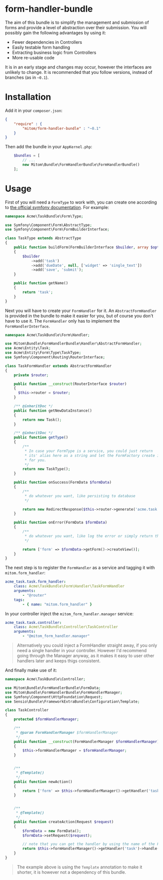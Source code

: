 form-handler-bundle
===================

The aim of this bundle is to simplify the management and submission of forms and provide a level of abstraction over their submission.
You will possibly gain the following advantages by using it:
 * Fewer dependencies in Controllers
 * Easily testable form handling
 * Extracting business logic from Controllers
 * More re-usable code

It is in an early stage and changes may occur, however the interfaces are unlikely to change. It is recommended that you follow versions, instead of branches (as in `~0.1`).

# Installation

Add it in your `composer.json`:
```json
{
    "require" : {
        "mitom/form-handler-bundle" : "~0.1"
    }
}
```

Then add the bundle in your `AppKernel.php`:
```php
    $bundles = [
        // ...
        new Mitom\Bundle\FormHandlerBundle\FormHandlerBundle()
    ];
```

# Usage

First of you will need a `FormType` to work with, you can create one according to [the official symfony documentation](http://symfony.com/doc/current/book/forms.html#creating-form-classes). For example:
```php
namespace Acme\TaskBundle\Form\Type;

use Symfony\Component\Form\AbstractType;
use Symfony\Component\Form\FormBuilderInterface;

class TaskType extends AbstractType
{
    public function buildForm(FormBuilderInterface $builder, array $options)
    {
        $builder
            ->add('task')
            ->add('dueDate', null, ['widget' => 'single_text'])
            ->add('save', 'submit');
    }

    public function getName()
    {
        return 'task';
    }
}
```

Next you will have to create your `FormHandler` for it. An `AbstractFormHandler` is provided in the bundle to make it easier for you, but of course you don't have to use it. The `FormHandler` only has to implement the `FormHandlerInterface`.

```php
namespace Acme\TaskBundle\Form\Handler;

use Mitom\Bundle\FormHandlerBundle\Handler\AbstractFormHandler;
use Acme\Entity\Task;
use Acme\Entity\Form\Type\TaskType;
use Symfony\Component\Routing\RouterInterface;

class TaskFormHandler extends AbstractFormHandler
{
    private $router;

    public function __construct(RouterInterface $router)
    {
      $this->router = $router;
    }

    /** @inheritDoc */
    public function getNewDataInstance()
    {
        return new Task();
    }

    /** @inheritDoc */
    public function getType()
    {
        /**
         * In case your FormType is a service, you could just return
         * its' alias here as a string and let the FormFactory create it
         * for you.
         */
        return new TaskType();
    }

    public function onSuccess(FormData $formData)
    {
        /**
         * do whatever you want, like persisting to database
         */

        return new RedirectResponse($this->router->generate('acme.task', ['task' => $formData->getData()->getId()]));
    }

    public function onError(FormData $formData)
    {
        /**
         * do whatever you want, like log the error or simply return the FormData.
         */

        return ['form' => $formData->getForm()->createView()];
    }
}
```

The next step is to register the `FormHandler` as a service and tagging it with `mitom.form_handler`:

```yml
acme_task.task.form_handler:
    class: Acme\TaskBundle\Form\Handler\TaskFormHandler
    arguments:
        - "@router"
    tags:
        - { name: "mitom.form_handler" }
```

In your controller inject the `mitom_form_handler.manager` service:
```yml
acme_task.task.controller:
    class: Acme\TaskBundle\Controller\TaskController
    arguments:
        - "@mitom_form_handler.manager"
```
> Alternatively you could inject a FormHandler straight away, if you only need a single handler in your controller. However I'd recommend going through the Manager anyway, as it makes it easy to user other handlers later and keeps thigs consistent.

And finally make use of it:

```php
namespace Acme\TaskBundle\Controller;

use Mitom\Bundle\FormHandlerBundle\FormData;
use Mitom\Bundle\FormHandlerBundle\FormHandlerManager;
use Symfony\Component\HttpFoundation\Request;
use Sensio\Bundle\FrameworkExtraBundle\Configuration\Template;

class TaskController
{
    protected $formHandlerManager;

    /**
     * @param FormHandlerManager $formHandlerManager
     */
    public function __construct(FormHandlerManager $formHandlerManager)
    {
        $this->formHandlerManager = $formHandlerManager;
    }


    /**
     * @Template()
     */
    public function newAction()
    {
        return ['form' => $this->formHandlerManager()->getHandler('task')->createForm()->createView()];
    }


    /**
     * @Template()
     */
    public function createAction(Request $request)
    {
        $formData = new FormData();
        $formData->setRequest($request);

        // note that you can get the handler by using the name of the FormType
        return $this->formHandlerManager()->getHandler('task')->handle($formData);
    }
}
```
> The example above is using the `Template` annotation to make it shorter, it is however not a dependency of this bundle.
